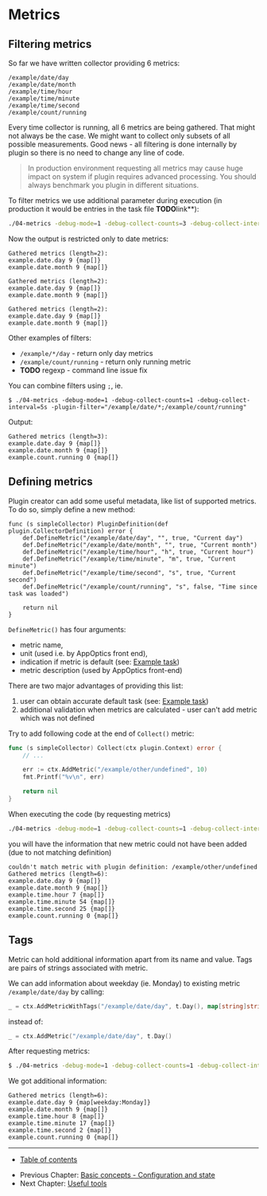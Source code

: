 # Metrics

## Filtering metrics

So far we have written collector providing 6 metrics:
```
/example/date/day
/example/date/month
/example/time/hour
/example/time/minute
/example/time/second
/example/count/running
```

Every time collector is running, all 6 metrics are being gathered.
That might not always be the case.
We might want to collect only subsets of all possible measurements.
Good news - all filtering is done internally by plugin so there is no need to change any line of code.

> In production environment requesting all metrics may cause huge impact on system if plugin requires advanced processing.
> You should always benchmark you plugin in different situations.

To filter metrics we use additional parameter during execution (in production it would be entries in the task file **TODO**link**):
```bash
./04-metrics -debug-mode=1 -debug-collect-counts=3 -debug-collect-interval=5s -plugin-filter="/example/date/*"
```

Now the output is restricted only to date metrics:
```
Gathered metrics (length=2):
example.date.day 9 {map[]}
example.date.month 9 {map[]}

Gathered metrics (length=2):
example.date.day 9 {map[]}
example.date.month 9 {map[]}

Gathered metrics (length=2):
example.date.day 9 {map[]}
example.date.month 9 {map[]}
```

Other examples of filters:
- `/example/*/day` - return only day metrics
- `/example/count/running` - return only running metric
- **TODO** regexp - command line issue fix

You can combine filters using `;`, ie.
```
$ ./04-metrics -debug-mode=1 -debug-collect-counts=1 -debug-collect-interval=5s -plugin-filter="/example/date/*;/example/count/running"
```

Output:
```
Gathered metrics (length=3):
example.date.day 9 {map[]}
example.date.month 9 {map[]}
example.count.running 0 {map[]}
```

## Defining metrics 

Plugin creator can add some useful metadata, like list of supported metrics.
To do so, simply define a new method:

```
func (s simpleCollector) PluginDefinition(def plugin.CollectorDefinition) error {
	def.DefineMetric("/example/date/day", "", true, "Current day")
	def.DefineMetric("/example/date/month", "", true, "Current month")
	def.DefineMetric("/example/time/hour", "h", true, "Current hour")
	def.DefineMetric("/example/time/minute", "m", true, "Current minute")
	def.DefineMetric("/example/time/second", "s", true, "Current second")
	def.DefineMetric("/example/count/running", "s", false, "Time since task was loaded")

	return nil
}
```

`DefineMetric()` has four arguments:
- metric name,
- unit (used i.e. by AppOptics front end),
- indication if metric is default (see: [Example task](https://github.com/librato/snap-plugin-lib-go/tree/ao-12231-tutorial/tutorial/05-tools#printing-example-task-file))
- metric description (used by AppOptics front-end)

There are two major advantages of providing this list:
1. user can obtain accurate default task (see: [Example task](https://github.com/librato/snap-plugin-lib-go/tree/ao-12231-tutorial/tutorial/05-tools#printing-example-task-file))
2. additional validation when metrics are calculated - user can't add metric which was not defined

Try to add following code at the end of `Collect()` metric:

```go
func (s simpleCollector) Collect(ctx plugin.Context) error {
    // ...

	err := ctx.AddMetric("/example/other/undefined", 10)
	fmt.Printf("%v\n", err)

	return nil
}
```

When executing the code (by requesting metrics) 
```bash
./04-metrics -debug-mode=1 -debug-collect-counts=1 -debug-collect-interval=5s
```

you will have the information that new metric could not have been added (due to not matching definition)
```
couldn't match metric with plugin definition: /example/other/undefined
Gathered metrics (length=6):
example.date.day 9 {map[]}
example.date.month 9 {map[]}
example.time.hour 7 {map[]}
example.time.minute 54 {map[]}
example.time.second 25 {map[]}
example.count.running 0 {map[]}
```

## Tags

Metric can hold additional information apart from its name and value. 
Tags are pairs of strings associated with metric.

We can add information about weekday (ie. Monday) to existing metric `/example/date/day` by calling:
```go
_ = ctx.AddMetricWithTags("/example/date/day", t.Day(), map[string]string{"weekday": t.Weekday().String()})
```
instead of:
```go
_ = ctx.AddMetric("/example/date/day", t.Day()
```

After requesting metrics:
```bash
$ ./04-metrics -debug-mode=1 -debug-collect-counts=1 -debug-collect-interval=5s
```

We got additional information:
```
Gathered metrics (length=6):
example.date.day 9 {map[weekday:Monday]}
example.date.month 9 {map[]}
example.time.hour 8 {map[]}
example.time.minute 17 {map[]}
example.time.second 2 {map[]}
example.count.running 0 {map[]}
```

----

* [Table of contents](/tutorial/README.md)
- Previous Chapter: [Basic concepts - Configuration and state](/tutorial/03-concepts/README.md)
- Next Chapter: [Useful tools](/tutorial/05-tools/README.md)

